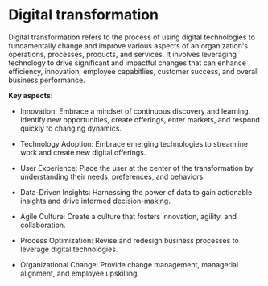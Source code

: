 # Digital transformation

Digital transformation refers to the process of using digital technologies to fundamentally change and improve various aspects of an organization's operations, processes, products, and services. It involves leveraging technology to drive significant and impactful changes that can enhance efficiency, innovation, employee capabitlies, customer success, and overall business performance.

**Key aspects**:

* Innovation: Embrace a mindset of continuous discovery and learning. Identify new opportunities, create offerings, enter  markets, and respond quickly to changing dynamics.

* Technology Adoption: Embrace emerging technologies to streamline work and create new digital offerings.

* User Experience: Place the user at the center of the transformation by understanding their needs, preferences, and behaviors.

* Data-Driven Insights: Harnessing the power of data to gain actionable insights and drive informed decision-making.

* Agile Culture: Create a culture that fosters innovation, agility, and collaboration.

* Process Optimization: Revise and redesign business processes to leverage digital technologies.

* Organizational Change: Provide change management, managerial alignment, and employee upskilling.

